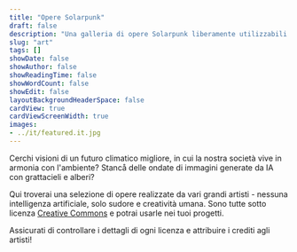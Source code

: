 ```yaml
---
title: "Opere Solarpunk"
draft: false
description: "Una galleria di opere Solarpunk liberamente utilizzabili sotto licenze aperte"
slug: "art"
tags: []
showDate: false
showAuthor: false
showReadingTime: false
showWordCount: false
showEdit: false
layoutBackgroundHeaderSpace: false
cardView: true
cardViewScreenWidth: true
images:
- ../it/featured.it.jpg
---
```


Cerchi visioni di un futuro climatico migliore, in cui la nostra società vive in armonia con l'ambiente? Stancå delle ondate di immagini generate da IA con grattacieli e alberi?

Qui troverai una selezione di opere realizzate da vari grandi artisti - nessuna intelligenza artificiale, solo sudore e creatività umana. Sono tutte sotto licenza [Creative Commons](https://creativecommons.org/share-your-work/cclicenses/) e potrai usarle nei tuoi progetti.

Assicurati di controllare i dettagli di ogni licenza e attribuire i crediti agli artisti!

</BR>
